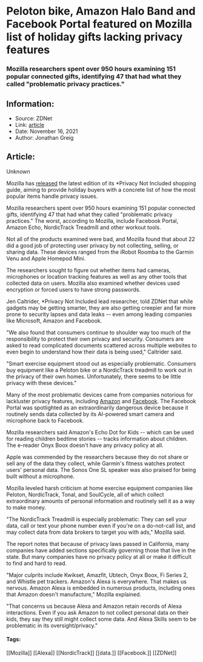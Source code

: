 # Peloton bike, Amazon Halo Band and Facebook Portal featured on Mozilla list of holiday gifts lacking privacy features
### Mozilla researchers spent over 950 hours examining 151 popular connected gifts, identifying 47 that had what they called "problematic privacy practices."

## Information:
+ Source: ZDNet
+ Link: [article](https://www.zdnet.com/article/peloton-bike-amazon-halo-band-and-samsungs-galaxy-watch-4-featured-on-mozilla-list-for-holiday-gifts-lacking-privacy-features/)
+ Date: November 16, 2021
+ Author: Jonathan Greig


## Article:
Unknown

Mozilla has [released](https://foundation.mozilla.org/en/privacynotincluded/) the latest edition of its *Privacy Not Included shopping guide, aiming to provide holiday buyers with a concrete list of how the most popular items handle privacy issues.  

Mozilla researchers spent over 950 hours examining 151 popular connected gifts, identifying 47 that had what they called "problematic privacy practices." The worst, according to Mozilla, include Facebook Portal, Amazon Echo, NordicTrack Treadmill and other workout tools. 

Not all of the products examined were bad, and Mozilla found that about 22 did a good job of protecting user privacy by not collecting, selling, or sharing data. These devices ranged from the iRobot Roomba to the Garmin Venu and Apple Homepod Mini. 

The researchers sought to figure out whether items had cameras, microphones or location tracking features as well as any other tools that collected data on users. Mozilla also examined whether devices used encryption or forced users to have strong passwords. 

Jen Caltrider, *Privacy Not Included lead researcher, told ZDNet that while gadgets may be getting smarter, they are also getting creepier and far more prone to security lapses and data leaks -- even among leading companies like Microsoft, Amazon and Facebook. 

"We also found that consumers continue to shoulder way too much of the responsibility to protect their own privacy and security. Consumers are asked to read complicated documents scattered across multiple websites to even begin to understand how their data is being used," Caltrider said. 

"Smart exercise equipment stood out as especially problematic. Consumers buy equipment like a Peloton bike or a NordicTrack treadmill to work out in the privacy of their own homes. Unfortunately, there seems to be little privacy with these devices."






Many of the most problematic devices came from companies notorious for lackluster privacy features, including [Amazon](https://www.zdnet.com/article/amazon-fined-887-million-for-gdpr-privacy-violations/) and [Facebook](https://www.techrepublic.com/article/facebook-data-privacy-scandal-a-cheat-sheet/). The Facebook Portal was spotlighted as an extraordinarily dangerous device because it routinely sends data collected by its AI-powered smart camera and microphone back to Facebook. 

Mozilla researchers said Amazon's Echo Dot for Kids -- which can be used for reading children bedtime stories -- tracks information about children. The e-reader Onyx Boox doesn't have any privacy policy at all. 

Apple was commended by the researchers because they do not share or sell any of the data they collect, while Garmin's fitness watches protect users' personal data. The Sonos One SL speaker was also praised for being built without a microphone.

Mozilla leveled harsh criticism at home exercise equipment companies like Peloton, NordicTrack, Tonal, and SoulCycle, all of which collect extraordinary amounts of personal information and routinely sell it as a way to make money. 

"The NordicTrack Treadmill is especially problematic: They can sell your data, call or text your phone number even if you're on a do-not-call list, and may collect data from data brokers to target you with ads," Mozilla said. 

The report notes that because of privacy laws passed in California, many companies have added sections specifically governing those that live in the state. But many companies have no privacy policy at all or make it difficult to find and hard to read. 

"Major culprits include Kwikset, Amazfit, Ubtech, Onyx Boox, Fi Series 2, and Whistle pet trackers. Amazon's Alexa is everywhere. That makes us nervous. Amazon Alexa is embedded in numerous products, including ones that Amazon doesn't manufacture," Mozilla explained. 

"That concerns us because Alexa and Amazon retain records of Alexa interactions. Even if you ask Amazon to not collect personal data on their kids, they say they still might collect some data. And Alexa Skills seem to be problematic in its oversight/privacy."





#### Tags:
[[Mozilla]] [[Alexa]] [[NordicTrack]] [[data.]] [[Facebook.]] [[ZDNet]]
